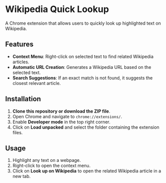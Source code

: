 # Wikipedia Quick Lookup

A Chrome extension that allows users to quickly look up highlighted text on Wikipedia.

## Features

- **Context Menu**: Right-click on selected text to find related Wikipedia articles.
- **Automatic URL Creation**: Generates a Wikipedia URL based on the selected text.
- **Search Suggestions**: If an exact match is not found, it suggests the closest relevant article.

## Installation

1. **Clone this repository or download the ZIP file**.
2. Open Chrome and navigate to `chrome://extensions/`.
3. Enable **Developer mode** in the top right corner.
4. Click on **Load unpacked** and select the folder containing the extension files.

## Usage

1. Highlight any text on a webpage.
2. Right-click to open the context menu.
3. Click on **Look up on Wikipedia** to open the related Wikipedia article in a new tab.
